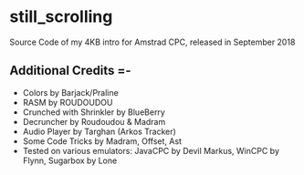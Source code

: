# still_scrolling
Source Code of my 4KB intro for Amstrad CPC, released in September 2018

## Additional Credits =-
* Colors by Barjack/Praline
* RASM by ROUDOUDOU
* Crunched with Shrinkler by BlueBerry 
* Decruncher by Roudoudou & Madram
* Audio Player by Targhan (Arkos Tracker)
* Some Code Tricks by Madram, Offset, Ast 
* Tested on various emulators: JavaCPC by Devil Markus, WinCPC by Flynn, Sugarbox by Lone

